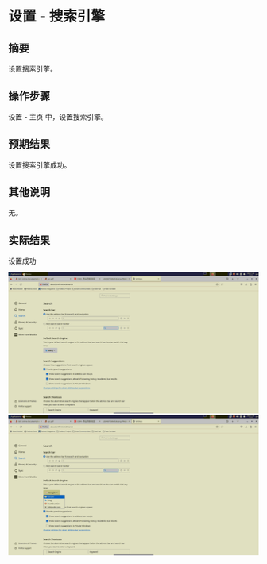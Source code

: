 # 设置 - 搜索引擎

## 摘要

设置搜索引擎。

## 操作步骤

设置 - 主页 中，设置搜索引擎。

## 预期结果

设置搜索引擎成功。

## 其他说明

无。

## 实际结果

设置成功

![alt text](image-60.png)
![alt text](image-59.png)

